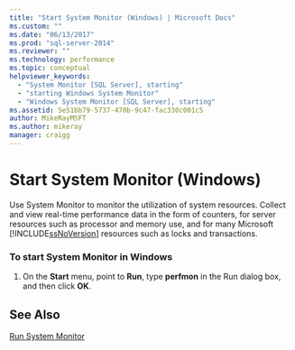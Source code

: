 ```yaml
---
title: "Start System Monitor (Windows) | Microsoft Docs"
ms.custom: ""
ms.date: "06/13/2017"
ms.prod: "sql-server-2014"
ms.reviewer: ""
ms.technology: performance
ms.topic: conceptual
helpviewer_keywords: 
  - "System Monitor [SQL Server], starting"
  - "starting Windows System Monitor"
  - "Windows System Monitor [SQL Server], starting"
ms.assetid: 5e51bb79-5737-470b-9c47-fac330c001c5
author: MikeRayMSFT
ms.author: mikeray
manager: craigg
---
```

# Start System Monitor (Windows)
  Use System Monitor to monitor the utilization of system resources. Collect and view real-time performance data in the form of counters, for server resources such as processor and memory use, and for many Microsoft [!INCLUDE[ssNoVersion](../../includes/ssnoversion-md.md)] resources such as locks and transactions.  
  
### To start System Monitor in Windows  
  
1.  On the **Start** menu, point to **Run**, type **perfmon** in the Run dialog box, and then click **OK**.  
  
## See Also  
 [Run System Monitor](../performance-monitor/run-system-monitor.md)  
  
  

